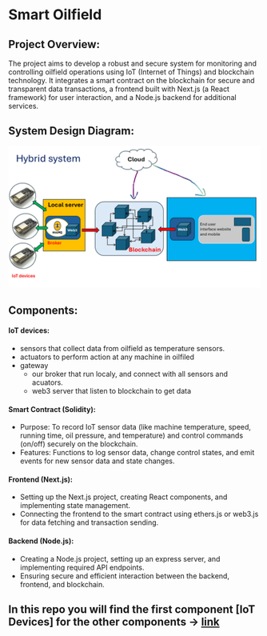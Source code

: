 # Smart Oilfield 

## Project Overview:
The project aims to develop a robust and secure system for monitoring and controlling oilfield operations using IoT (Internet of Things) and blockchain technology. It integrates a smart contract on the blockchain for secure and transparent data transactions, a frontend built with Next.js (a React framework) for user interaction, and a Node.js backend for additional services.

## System Design Diagram:
<center>
<img src="images\architecture.png" alt="" > 
</center>

## Components:
#### IoT devices:
- sensors that collect data from oilfield as temperature sensors.
- actuators to perform action at any machine in oilfiled
- gateway
    - our broker that run localy, and connect with all sensors and acuators.
    - web3 server that listen to blockchain to get data
#### Smart Contract (Solidity):
- Purpose: To record IoT sensor data (like machine temperature, speed, running time, oil pressure, and temperature) and control commands (on/off) securely on the blockchain.
- Features: Functions to log sensor data, change control states, and emit events for new sensor data and state changes.
#### Frontend (Next.js):
- Setting up the Next.js project, creating React components, and implementing state management.
- Connecting the frontend to the smart contract using ethers.js or web3.js for data fetching and transaction sending.

#### Backend (Node.js):
- Creating a Node.js project, setting up an express server, and implementing required API endpoints.
- Ensuring secure and efficient interaction between the backend, frontend, and blockchain.


## In this repo you will find the first component [IoT Devices] for the other components ->  [link](https://www.youtube.com/playlist?list=PLT7V65iweHPHmZhDeHxaFKk1YfSPd9cn9)




